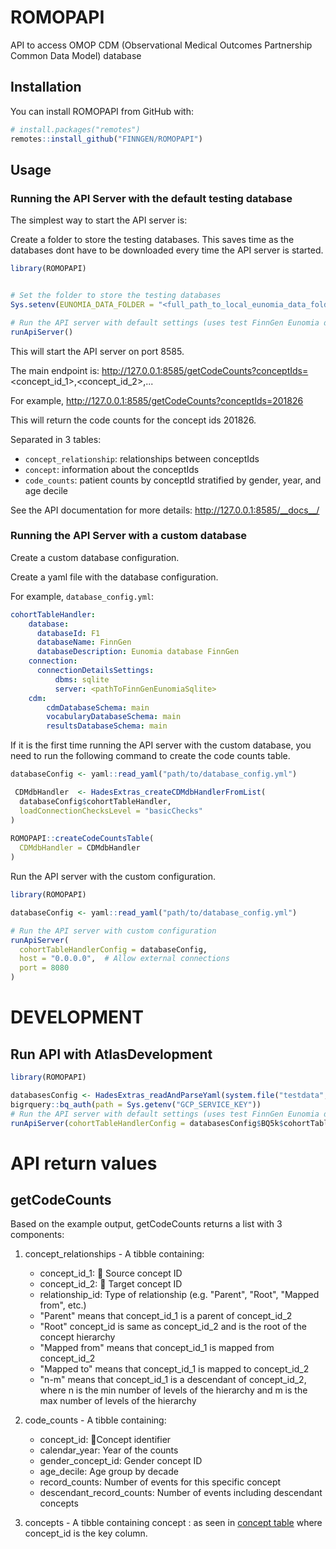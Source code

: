 # ROMOPAPI

API to access OMOP CDM (Observational Medical Outcomes Partnership Common Data Model) database

## Installation

You can install ROMOPAPI from GitHub with:

```r
# install.packages("remotes")
remotes::install_github("FINNGEN/ROMOPAPI")
```

## Usage

### Running the API Server with the default testing database

The simplest way to start the API server is:

Create a folder to store the testing databases. This saves time as the databases dont have to be downloaded every time the API server is started.

```r
library(ROMOPAPI)


# Set the folder to store the testing databases
Sys.setenv(EUNOMIA_DATA_FOLDER = "<full_path_to_local_eunomia_data_folder>")

# Run the API server with default settings (uses test FinnGen Eunomia database)
runApiServer()

```

This will start the API server on port 8585.

The main endpoint is: http://127.0.0.1:8585/getCodeCounts?conceptIds=<concept_id_1>,<concept_id_2>,...

For example, http://127.0.0.1:8585/getCodeCounts?conceptIds=201826

This will return the code counts for the concept ids 201826.

Separated in 3 tables:

- `concept_relationship`: relationships between conceptIds
- `concept`: information about the conceptIds
- `code_counts`: patient counts by conceptId stratified by gender, year, and age decile



See the API documentation for more details: http://127.0.0.1:8585/__docs__/


### Running the API Server with a custom database

Create a custom database configuration.

Create a yaml file with the database configuration.

For example, `database_config.yml`:
```yaml     
cohortTableHandler:
    database:
      databaseId: F1
      databaseName: FinnGen
      databaseDescription: Eunomia database FinnGen
    connection:
      connectionDetailsSettings:
          dbms: sqlite
          server: <pathToFinnGenEunomiaSqlite>
    cdm:
        cdmDatabaseSchema: main
        vocabularyDatabaseSchema: main
        resultsDatabaseSchema: main
```

If it is the first time running the API server with the custom database, you need to run the following command to create the code counts table.

```r
databaseConfig <- yaml::read_yaml("path/to/database_config.yml")

 CDMdbHandler  <- HadesExtras_createCDMdbHandlerFromList(
  databaseConfig$cohortTableHandler, 
  loadConnectionChecksLevel = "basicChecks"
)
 
ROMOPAPI::createCodeCountsTable(
  CDMdbHandler = CDMdbHandler
)
```

Run the API server with the custom configuration.

```r
library(ROMOPAPI)

databaseConfig <- yaml::read_yaml("path/to/database_config.yml")

# Run the API server with custom configuration
runApiServer(
  cohortTableHandlerConfig = databaseConfig,
  host = "0.0.0.0",  # Allow external connections
  port = 8080
)
```


# DEVELOPMENT

## Run API with AtlasDevelopment

```r
library(ROMOPAPI)

databasesConfig <- HadesExtras_readAndParseYaml(system.file("testdata", "config", "atlasDev_databasesConfig.yml", package = "ROMOPAPI"))
bigrquery::bq_auth(path = Sys.getenv("GCP_SERVICE_KEY"))
# Run the API server with default settings (uses test FinnGen Eunomia database)
runApiServer(cohortTableHandlerConfig = databasesConfig$BQ5k$cohortTableHandler)

```


# API return values

## getCodeCounts


Based on the example output, getCodeCounts returns a list with 3 components:

1. concept_relationships - A tibble containing:
   - concept_id_1: 🔑 Source concept ID
   - concept_id_2: 🔑 Target concept ID 
   - relationship_id:  Type of relationship (e.g. "Parent", "Root", "Mapped from", etc.)
    - "Parent" means that concept_id_1 is a parent of concept_id_2
    - "Root" concept_id is same as concept_id_2 and is the root of the concept hierarchy
    - "Mapped from" means that concept_id_1 is mapped from concept_id_2
    - "Mapped to" means that concept_id_1 is mapped to concept_id_2
    - "n-m" means that concept_id_1 is a descendant of concept_id_2, where n is the min number of levels of the hierarchy and m is the max number of levels of the hierarchy

2. code_counts - A tibble containing:
   - concept_id: 🔑Concept identifier
   - calendar_year: Year of the counts
   - gender_concept_id: Gender concept ID
   - age_decile: Age group by decade
   - record_counts: Number of events for this specific concept
   - descendant_record_counts: Number of events including descendant concepts

3. concepts - A tibble containing concept :
 as seen in [concept table](https://ohdsi.github.io/CommonDataModel/cdm54.html#concept)
 where concept_id is the key column.
